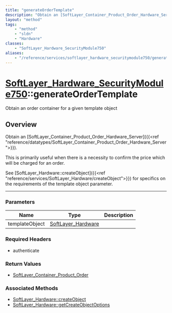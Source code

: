 ```yaml
---
title: "generateOrderTemplate"
description: "Obtain an [SoftLayer_Container_Product_Order_Hardware_Server]({{<ref 'reference/datatypes/SoftLayer_Container_Product_Or... "
layout: "method"
tags:
    - "method"
    - "sldn"
    - "Hardware"
classes:
    - "SoftLayer_Hardware_SecurityModule750"
aliases:
    - "/reference/services/softlayer_hardware_securitymodule750/generateOrderTemplate"
---
```

# [SoftLayer_Hardware_SecurityModule750](/reference/services/SoftLayer_Hardware_SecurityModule750)::generateOrderTemplate


Obtain an order container for a given template object


## Overview 

Obtain an [SoftLayer_Container_Product_Order_Hardware_Server]({{<ref "reference/datatypes/SoftLayer_Container_Product_Order_Hardware_Server">}}). 


This is primarily useful when there is a necessity to confirm the price which will be charged for an order. 


See [SoftLayer_Hardware::createObject]({{<ref "reference/services/SoftLayer_Hardware/createObject">}}) for specifics on the requirements of the template object parameter. 

-----

### Parameters 
|Name | Type | Description |
| --- | --- | --- |
|templateObject| <a href='/reference/datatypes/SoftLayer_Hardware'>SoftLayer_Hardware </a>| |


### Required Headers
* authenticate


### Return Values
* <a href='/reference/datatypes/SoftLayer_Container_Product_Order'>SoftLayer_Container_Product_Order </a>


### Associated Methods

*  [SoftLayer_Hardware::createObject](/reference/services/SoftLayer_Hardware/createObject )
*  [SoftLayer_Hardware::getCreateObjectOptions](/reference/services/SoftLayer_Hardware/getCreateObjectOptions )




